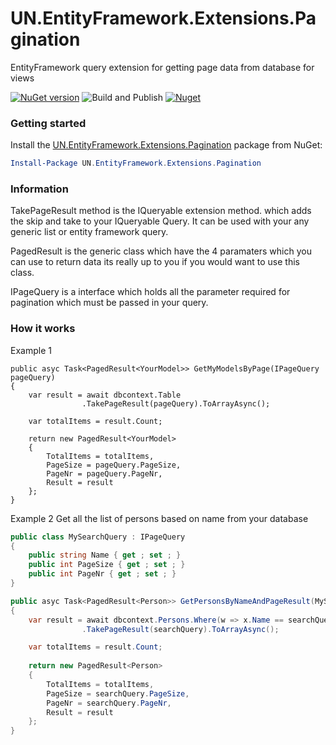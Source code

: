 # UN.EntityFramework.Extensions.Pagination
EntityFramework query extension for getting page data from database for views

[![NuGet version](https://badge.fury.io/nu/UN.EntityFramework.Extensions.Pagination.png)](https://badge.fury.io/nu/UN.EntityFramework.Extensions.Pagination) ![Build and Publish](https://github.com/umairsyed613/UN.EntityFramework.Extensions.Pagination/workflows/Build%20and%20Publish/badge.svg) [![Nuget](https://img.shields.io/nuget/dt/UN.EntityFramework.Extensions.Pagination)](https://www.nuget.org/packages/UN.EntityFramework.Extensions.Pagination)

### Getting started

Install the [UN.EntityFramework.Extensions.Pagination](https://www.nuget.org/packages/UN.EntityFramework.Extensions.Pagination/) package from NuGet:

```powershell
Install-Package UN.EntityFramework.Extensions.Pagination
```

### Information

TakePageResult method is the IQueryable<T> extension method. which adds the skip and take to your IQueryable Query. It can be used with your any generic list or entity framework query.

PagedResult<T> is the generic class which have the 4 paramaters which you can use to return data its really up to you if you would want to use this class.

IPageQuery is a interface which holds all the parameter required for pagination which must be passed in your query.



### How it works

Example 1
```charp
public asyc Task<PagedResult<YourModel>> GetMyModelsByPage(IPageQuery pageQuery)
{
	var result = await dbcontext.Table
                .TakePageResult(pageQuery).ToArrayAsync();

	var totalItems = result.Count;
	
    return new PagedResult<YourModel>
    {
        TotalItems = totalItems,
        PageSize = pageQuery.PageSize,
        PageNr = pageQuery.PageNr,
        Result = result
    };
}
```

Example 2
Get all the list of persons based on name from your database

```csharp
public class MySearchQuery : IPageQuery
{
	public string Name { get ; set ; }	
	public int PageSize { get ; set ; }
	public int PageNr { get ; set ; }
}

public asyc Task<PagedResult<Person>> GetPersonsByNameAndPageResult(MySearchQuery searchQuery)
{
	var result = await dbcontext.Persons.Where(w => x.Name == searchQuery.Name)
                .TakePageResult(searchQuery).ToArrayAsync();

	var totalItems = result.Count;
	
    return new PagedResult<Person>
    {
        TotalItems = totalItems,
        PageSize = searchQuery.PageSize,
        PageNr = searchQuery.PageNr,
        Result = result
    };
}

```
